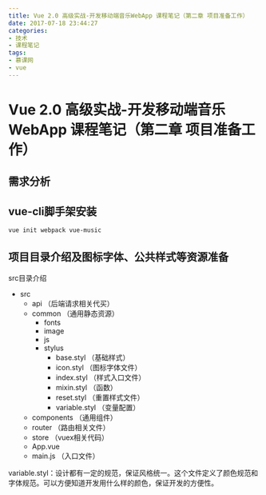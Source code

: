 ```yaml
---
title: Vue 2.0 高级实战-开发移动端音乐WebApp 课程笔记（第二章 项目准备工作）
date: 2017-07-18 23:44:27
categories: 
- 技术
- 课程笔记
tags: 
- 慕课网
- vue
---
```


# Vue 2.0 高级实战-开发移动端音乐WebApp 课程笔记（第二章 项目准备工作）

## 需求分析

## vue-cli脚手架安装
``` bash
vue init webpack vue-music
```

## 项目目录介绍及图标字体、公共样式等资源准备
src目录介绍
- src
	- api （后端请求相关代买）
	- common （通用静态资源）
		- fonts
		- image
		- js
		- stylus
			- base.styl （基础样式）
			- icon.styl （图标字体文件）
			- index.styl （样式入口文件）
			- mixin.styl （函数）
			- reset.styl （重置样式文件）
			- variable.styl （变量配置）
	- components （通用组件）
	- router （路由相关文件）
	- store （vuex相关代码）
	- App.vue
	- main.js （入口文件）

variable.styl：设计都有一定的规范，保证风格统一。这个文件定义了颜色规范和字体规范。可以方便知道开发用什么样的颜色，保证开发的方便性。
